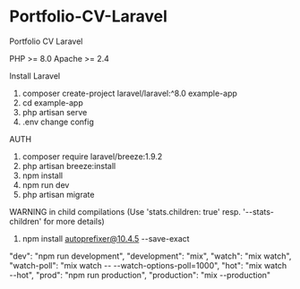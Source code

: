 # Portfolio-CV-Laravel

Portfolio CV Laravel


PHP >= 8.0
Apache >= 2.4

Install Laravel

1) composer create-project laravel/laravel:^8.0 example-app
2) cd example-app
3) php artisan serve
4) .env change config

AUTH

1) composer require laravel/breeze:1.9.2
2) php artisan breeze:install
3) npm install
4) npm run dev
5) php artisan migrate

WARNING in child compilations (Use 'stats.children: true' resp. '--stats-children' for more details)

1) npm install autoprefixer@10.4.5 --save-exact

"dev": "npm run development",
"development": "mix",
"watch": "mix watch",
"watch-poll": "mix watch -- --watch-options-poll=1000",
"hot": "mix watch --hot",
"prod": "npm run production",
"production": "mix --production"
